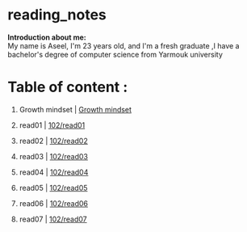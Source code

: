 # reading_notes
**Introduction about me:**  
  My name is Aseel, I'm 23 years old, and I'm a fresh graduate ,I have a bachelor's degree  of computer science from Yarmouk university

  # Table of content :

  1.  Growth mindset | [Growth mindset](https://aseelalasaad.github.io/reading_notes/Growth%20mindset)

  2.  read01 | [102/read01](https://aseelalasaad.github.io/reading_notes/read01)

  3. read02 | [102/read02](https://aseelalasaad.github.io/reading_notes/read02)
  4. read03 | [102/read03](https://aseelalasaad.github.io/reading_notes/read03)
  5. read04 | [102/read04](https://aseelalasaad.github.io/reading_notes/read04)
  6. read05 | [102/read05](https://aseelalasaad.github.io/reading_notes/read05)
  7. read06 | [102/read06](https://aseelalasaad.github.io/reading_notes/read06)
  8. read07 | [102/read07](https://aseelalasaad.github.io/reading_notes/read07)

 



